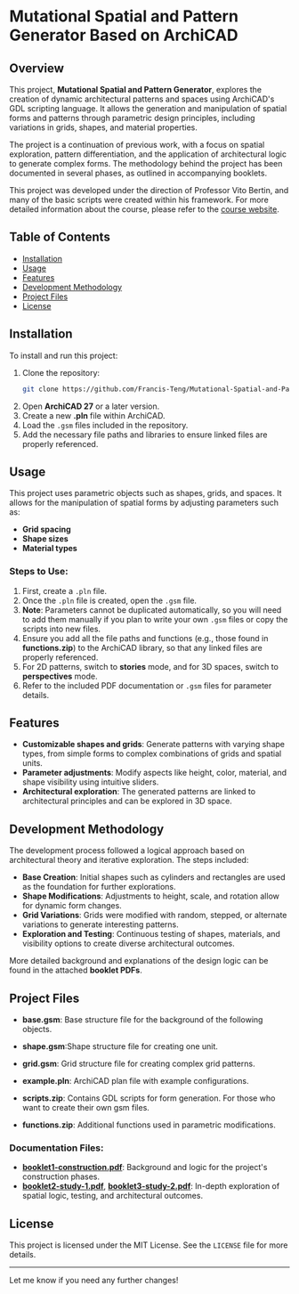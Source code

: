 # Mutational Spatial and Pattern Generator Based on ArchiCAD

## Overview
This project, **Mutational Spatial and Pattern Generator**, explores the creation of dynamic architectural patterns and spaces using ArchiCAD's GDL scripting language. It allows the generation and manipulation of spatial forms and patterns through parametric design principles, including variations in grids, shapes, and material properties.

The project is a continuation of previous work, with a focus on spatial exploration, pattern differentiation, and the application of architectural logic to generate complex forms. The methodology behind the project has been documented in several phases, as outlined in accompanying booklets.

This project was developed under the direction of Professor Vito Bertin, and many of the basic scripts were created within his framework. For more detailed information about the course, please refer to the [course website](http://www.vitobertin.hk/zju24).

## Table of Contents
- [Installation](#installation)
- [Usage](#usage)
- [Features](#features)
- [Development Methodology](#development-methodology)
- [Project Files](#project-files)
- [License](#license)

## Installation
To install and run this project:
1. Clone the repository:
   ```bash
   git clone https://github.com/Francis-Teng/Mutational-Spatial-and-Pattern-Generator.git
   ```
2. Open **ArchiCAD 27** or a later version.
3. Create a new **.pln** file within ArchiCAD.
4. Load the `.gsm` files included in the repository.
5. Add the necessary file paths and libraries to ensure linked files are properly referenced.

## Usage
This project uses parametric objects such as shapes, grids, and spaces. It allows for the manipulation of spatial forms by adjusting parameters such as:
- **Grid spacing**
- **Shape sizes**
- **Material types**

### Steps to Use:
1. First, create a `.pln` file.
2. Once the `.pln` file is created, open the `.gsm` file.
3. **Note**: Parameters cannot be duplicated automatically, so you will need to add them manually if you plan to write your own `.gsm` files or copy the scripts into new files.
4. Ensure you add all the file paths and functions (e.g., those found in **functions.zip**) to the ArchiCAD library, so that any linked files are properly referenced.
5. For 2D patterns, switch to **stories** mode, and for 3D spaces, switch to **perspectives** mode.
6. Refer to the included PDF documentation or `.gsm` files for parameter details.

## Features
- **Customizable shapes and grids**: Generate patterns with varying shape types, from simple forms to complex combinations of grids and spatial units.
- **Parameter adjustments**: Modify aspects like height, color, material, and shape visibility using intuitive sliders.
- **Architectural exploration**: The generated patterns are linked to architectural principles and can be explored in 3D space.
  
## Development Methodology
The development process followed a logical approach based on architectural theory and iterative exploration. The steps included:
- **Base Creation**: Initial shapes such as cylinders and rectangles are used as the foundation for further explorations.
- **Shape Modifications**: Adjustments to height, scale, and rotation allow for dynamic form changes.
- **Grid Variations**: Grids were modified with random, stepped, or alternate variations to generate interesting patterns.
- **Exploration and Testing**: Continuous testing of shapes, materials, and visibility options to create diverse architectural outcomes.

More detailed background and explanations of the design logic can be found in the attached **booklet PDFs**.

## Project Files
- **base.gsm**: Base structure file for the background of the following objects.
- **shape.gsm**:Shape structure file for creating one unit.
- **grid.gsm**: Grid structure file for creating complex grid patterns.
  
- **example.pln**: ArchiCAD plan file with example configurations.
  
- **scripts.zip**: Contains GDL scripts for form generation. For those who want to create their own gsm files.
- **functions.zip**: Additional functions used in parametric modifications.

### Documentation Files:
- **[booklet1-construction.pdf](https://github.com/Francis-Teng/Mutational-Spatial-and-Pattern-Generator-Based-on-ArchiCAD-GDL/blob/main/booklet1-construction.pdf)**: Background and logic for the project's construction phases.
- **[booklet2-study-1.pdf](https://github.com/Francis-Teng/Mutational-Spatial-and-Pattern-Generator-Based-on-ArchiCAD-GDL/blob/main/booklet2-study-1.pdf)**, **[booklet3-study-2.pdf](https://github.com/Francis-Teng/Mutational-Spatial-and-Pattern-Generator-Based-on-ArchiCAD-GDL/blob/main/booklet3-study-2.pdf)**: In-depth exploration of spatial logic, testing, and architectural outcomes.

## License
This project is licensed under the MIT License. See the `LICENSE` file for more details.

---

Let me know if you need any further changes!
